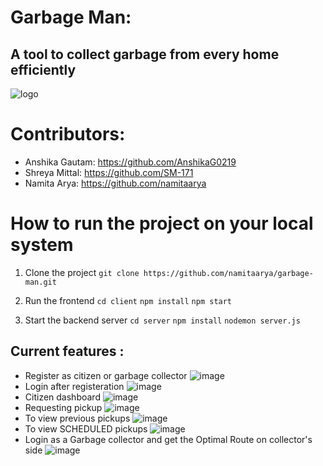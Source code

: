 # Garbage Man: 
## A tool to collect garbage from every home efficiently

![logo](https://user-images.githubusercontent.com/25116462/192699608-2e9be1de-adf3-4d6d-93ca-f605b4ed58e7.png)

# Contributors: 
- Anshika Gautam: https://github.com/AnshikaG0219
- Shreya Mittal: https://github.com/SM-171
- Namita Arya: https://github.com/namitaarya

# How to run the project on your local system
 1. Clone the project 
 ```git clone https://github.com/namitaarya/garbage-man.git``` 

2. Run the frontend 
```cd client```
```npm install```
```npm start```

3. Start the backend server
```cd server```
```npm install```
```nodemon server.js```

## Current features :  
- Register as citizen or garbage collector
![image](https://user-images.githubusercontent.com/25116462/192700805-5ccb12ee-b191-4e7f-9e8f-80b407cfbad6.png)
- Login after registeration
![image](https://user-images.githubusercontent.com/25116462/192700693-a0ed3d2e-1756-45c8-9e5f-2007ff7d2a2d.png)
- Citizen dashboard
![image](https://user-images.githubusercontent.com/25116462/192700924-67ac33f4-0379-4ac3-a3e6-44a29e3ca74f.png)
- Requesting pickup
![image](https://user-images.githubusercontent.com/25116462/192700989-5c3d4571-fde4-4816-b464-c2aef45e94f3.png)
- To view previous pickups
![image](https://user-images.githubusercontent.com/25116462/192701066-65169891-4e3f-40ad-8f52-30cf7e36b2ee.png)
- To view SCHEDULED pickups
![image](https://user-images.githubusercontent.com/25116462/192701124-654c8a75-62fd-4cd3-8c47-be78b5734df6.png)
- Login as a Garbage collector and get the Optimal Route on collector's side
![image](https://user-images.githubusercontent.com/25116462/192702135-73276a2b-3632-4443-926d-5f1f86986a79.png)

